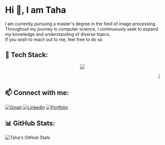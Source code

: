 # Hi 👋, I am Taha

I am currently pursuing a master's degree in the field of image processing.  
Throughout my journey in computer science, I continuously seek to expand my knowledge and understanding of diverse topics.  
If you wish to reach out to me, feel free to do so.  

## 🚀 Tech Stack:
<p align="center">
  <img src="https://skillicons.dev/icons?i=python,js,react,rest,nodejs,mysql,docker" />
</p>

<p align="center">
  <marquee behavior="scroll" direction="left">
    <img src="https://img.shields.io/badge/Python-3776AB?style=for-the-badge&logo=python&logoColor=white" />
    <img src="https://img.shields.io/badge/JavaScript-F7DF1E?style=for-the-badge&logo=javascript&logoColor=black" />
    <img src="https://img.shields.io/badge/React-61DAFB?style=for-the-badge&logo=react&logoColor=black" />
    <img src="https://img.shields.io/badge/Node.js-339933?style=for-the-badge&logo=nodedotjs&logoColor=white" />
    <img src="https://img.shields.io/badge/MySQL-4479A1?style=for-the-badge&logo=mysql&logoColor=white" />
  </marquee>
</p>

## 📫 Connect with me:
[![Gmail](https://img.shields.io/badge/Gmail-D14836?style=for-the-badge&logo=gmail&logoColor=white)](mailto:tburakdev1@gmail.com)
[![LinkedIn](https://img.shields.io/badge/LinkedIn-0077B5?style=for-the-badge&logo=linkedin&logoColor=white)](https://linkedin.com/in/username)
[![Portfolio](https://img.shields.io/badge/Portfolio-000?style=for-the-badge&logo=vercel&logoColor=white)](https://tahaburakozdemir.netlify.app)

## 📊 GitHub Stats:
![Taha's GitHub Stats](https://github-readme-stats.vercel.app/api?username=tburakozdemir&show_icons=true&theme=radical)
